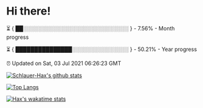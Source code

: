 # Hi there!

⏳ { ██░░░░░░░░░░░░░░░░░░░░░░░░░░░░ } - 7.56% - Month progress

⏳ { ███████████████░░░░░░░░░░░░░░░ } - 50.21% - Year progress

⏰ Updated on Sat, 03 Jul 2021 06:26:23 GMT


[![Schlauer-Hax's github stats](https://github-readme-stats.vercel.app/api?username=Schlauer-Hax&show_icons=true&theme=dark&count_private=true)](https://github.com/Schlauer-Hax)


[![Top Langs](https://github-readme-stats.vercel.app/api/top-langs/?username=Schlauer-Hax&layout=compact&theme=dark)](https://github.com/Schlauer-Hax?tab=repositories)


[![Hax's wakatime stats](https://github-readme-stats.vercel.app/api/wakatime?username=Hax&theme=dark)](https://wakatime.com/@Hax)

